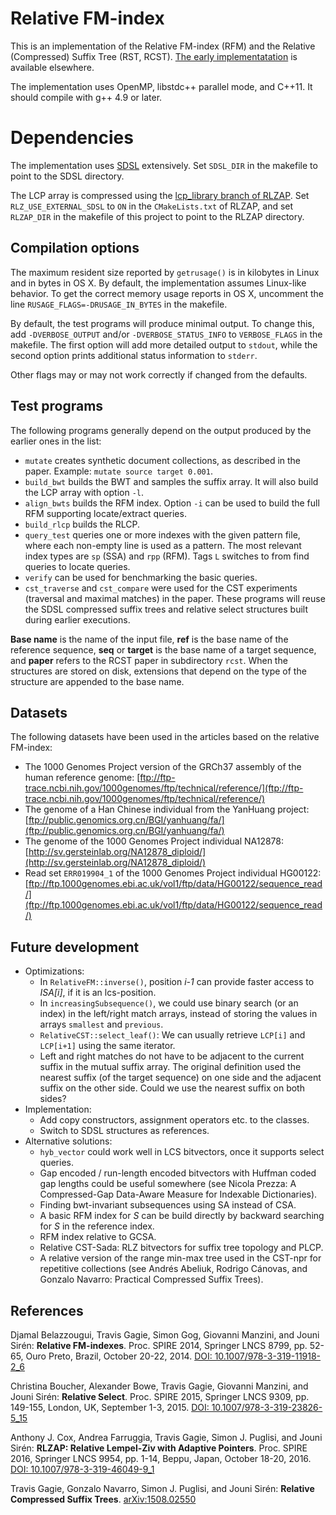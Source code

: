 # Relative FM-index

This is an implementation of the Relative FM-index (RFM) and the Relative (Compressed) Suffix Tree (RST, RCST). [The early implementatation](https://jltsiren.kapsi.fi/relative-fm) is available elsewhere.

The implementation uses OpenMP, libstdc++ parallel mode, and C++11. It should compile with g++ 4.9 or later.

# Dependencies

The implementation uses [SDSL](https://github.com/simongog/sdsl-lite) extensively. Set `SDSL_DIR` in the makefile to point to the SDSL directory.

The LCP array is compressed using the [lcp_library branch of RLZAP](https://github.com/farruggia/rlzap/tree/lcp_library). Set `RLZ_USE_EXTERNAL_SDSL` to `ON` in the `CMakeLists.txt` of RLZAP, and set `RLZAP_DIR` in the makefile of this project to point to the RLZAP directory.


## Compilation options

The maximum resident size reported by `getrusage()` is in kilobytes in Linux and in bytes in OS X. By default, the implementation assumes Linux-like behavior. To get the correct memory usage reports in OS X, uncomment the line `RUSAGE_FLAGS=-DRUSAGE_IN_BYTES` in the makefile.

By default, the test programs will produce minimal output. To change this, add `-DVERBOSE_OUTPUT` and/or `-DVERBOSE_STATUS_INFO` to `VERBOSE_FLAGS` in the makefile. The first option will add more detailed output to `stdout`, while the second option prints additional status information to `stderr`.

Other flags may or may not work correctly if changed from the defaults.

## Test programs

The following programs generally depend on the output produced by the earlier ones in the list:

* `mutate` creates synthetic document collections, as described in the paper. Example: `mutate source target 0.001`.
* `build_bwt` builds the BWT and samples the suffix array. It will also build the LCP array with option `-l`.
* `align_bwts` builds the RFM index. Option `-i` can be used to build the full RFM supporting locate/extract queries.
* `build_rlcp` builds the RLCP.
* `query_test` queries one or more indexes with the given pattern file, where each non-empty line is used as a pattern. The most relevant index types are `sp` (SSA) and `rpp` (RFM). Tags `L` switches to from find queries to locate queries.
* `verify` can be used for benchmarking the basic queries.
* `cst_traverse` and `cst_compare` were used for the CST experiments (traversal and maximal matches) in the paper. These programs will reuse the SDSL compressed suffix trees and relative select structures built during earlier executions.

**Base name** is the name of the input file, **ref** is the base name of the reference sequence, **seq** or **target** is the base name of a target sequence, and **paper** refers to the RCST paper in subdirectory `rcst`. When the structures are stored on disk, extensions that depend on the type of the structure are appended to the base name.

## Datasets

The following datasets have been used in the articles based on the relative FM-index:

* The 1000 Genomes Project version of the GRCh37 assembly of the human reference genome: [ftp://ftp-trace.ncbi.nih.gov/1000genomes/ftp/technical/reference/](ftp://ftp-trace.ncbi.nih.gov/1000genomes/ftp/technical/reference/)
* The genome of a Han Chinese individual from the YanHuang project: [ftp://public.genomics.org.cn/BGI/yanhuang/fa/](ftp://public.genomics.org.cn/BGI/yanhuang/fa/)
* The genome of the 1000 Genomes Project individual NA12878: [http://sv.gersteinlab.org/NA12878_diploid/](http://sv.gersteinlab.org/NA12878_diploid/)
* Read set `ERR019904_1` of the 1000 Genomes Project individual HG00122: [ftp://ftp.1000genomes.ebi.ac.uk/vol1/ftp/data/HG00122/sequence_read/](ftp://ftp.1000genomes.ebi.ac.uk/vol1/ftp/data/HG00122/sequence_read/)

## Future development

* Optimizations:
  * In `RelativeFM::inverse()`, position *i-1* can provide faster access to *ISA[i]*, if it is an lcs-position.
  * In `increasingSubsequence()`, we could use binary search (or an index) in the left/right match arrays, instead of storing the values in arrays `smallest` and `previous`.
  * `RelativeCST::select_leaf()`: We can usually retrieve `LCP[i]` and `LCP[i+1]` using the same iterator.
  * Left and right matches do not have to be adjacent to the current suffix in the mutual suffix array. The original definition used the nearest suffix (of the target sequence) on one side and the adjacent suffix on the other side. Could we use the nearest suffix on both sides?
* Implementation:
  * Add copy constructors, assignment operators etc. to the classes.
  * Switch to SDSL structures as references.
* Alternative solutions:
  * `hyb_vector` could work well in LCS bitvectors, once it supports select queries.
  * Gap encoded / run-length encoded bitvectors with Huffman coded gap lengths could be useful somewhere (see Nicola Prezza: A Compressed-Gap Data-Aware Measure for Indexable Dictionaries).
  * Finding bwt-invariant subsequences using SA instead of CSA.
  * A basic RFM index for *S* can be build directly by backward searching for *S* in the reference index.
  * RFM index relative to GCSA.
  * Relative CST-Sada: RLZ bitvectors for suffix tree topology and PLCP.
  * A relative version of the range min-max tree used in the CST-npr for repetitive collections (see Andrés Abeliuk, Rodrigo Cánovas, and Gonzalo Navarro: Practical Compressed Suffix Trees).

## References

Djamal Belazzougui, Travis Gagie, Simon Gog, Giovanni Manzini, and Jouni Sirén: **Relative FM-indexes**.
Proc. SPIRE 2014, Springer LNCS 8799, pp. 52-65, Ouro Preto, Brazil, October 20-22, 2014.
[DOI: 10.1007/978-3-319-11918-2_6](https://doi.org/10.1007/978-3-319-11918-2_6)

Christina Boucher, Alexander Bowe, Travis Gagie, Giovanni Manzini, and Jouni Sirén: **Relative Select**.
Proc. SPIRE 2015, Springer LNCS 9309, pp. 149-155, London, UK, September 1-3, 2015.
[DOI: 10.1007/978-3-319-23826-5_15](https://doi.org/10.1007/978-3-319-23826-5_15)

Anthony J. Cox, Andrea Farruggia, Travis Gagie, Simon J. Puglisi, and Jouni Sirén: **RLZAP: Relative Lempel-Ziv with Adaptive Pointers**.
Proc. SPIRE 2016, Springer LNCS 9954, pp. 1-14, Beppu, Japan, October 18-20, 2016.
[DOI: 10.1007/978-3-319-46049-9_1](https://doi.org/10.1007/978-3-319-46049-9_1)

Travis Gagie, Gonzalo Navarro, Simon J. Puglisi, and Jouni Sirén: **Relative Compressed Suffix Trees**.
[arXiv:1508.02550](https://arxiv.org/abs/1508.02550)
